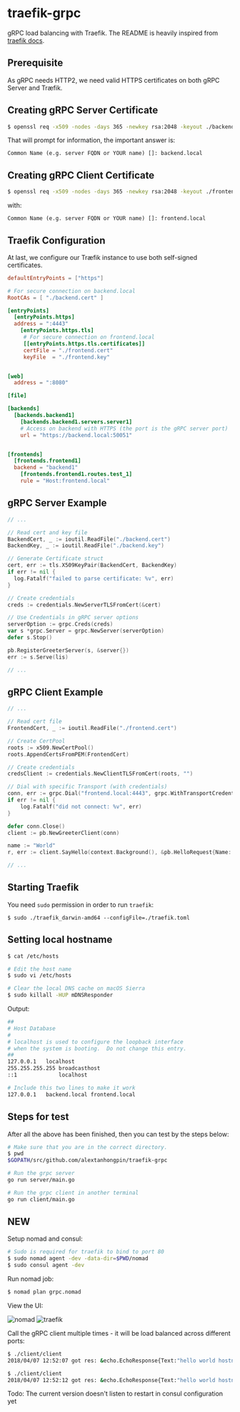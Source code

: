 # traefik-grpc
gRPC load balancing with Traefik. The README is heavily inspired from [traefik docs](https://docs.traefik.io/user-guide/grpc/).

## Prerequisite

As gRPC needs HTTP2, we need valid HTTPS certificates on both gRPC Server and Træfik.

## Creating gRPC Server Certificate

```bash
$ openssl req -x509 -nodes -days 365 -newkey rsa:2048 -keyout ./backend.key -out ./backend.cert
```

That will prompt for information, the important answer is:

```
Common Name (e.g. server FQDN or YOUR name) []: backend.local
```

## Creating gRPC Client Certificate

```bash
$ openssl req -x509 -nodes -days 365 -newkey rsa:2048 -keyout ./frontend.key -out ./frontend.cert
```

with:

```
Common Name (e.g. server FQDN or YOUR name) []: frontend.local
```

## Traefik Configuration

At last, we configure our Træfik instance to use both self-signed certificates.

```toml
defaultEntryPoints = ["https"]

# For secure connection on backend.local
RootCAs = [ "./backend.cert" ]

[entryPoints]
  [entryPoints.https]
  address = ":4443"
    [entryPoints.https.tls]
     # For secure connection on frontend.local
     [[entryPoints.https.tls.certificates]]
     certFile = "./frontend.cert"
     keyFile  = "./frontend.key"


[web]
  address = ":8080"

[file]

[backends]
  [backends.backend1]
    [backends.backend1.servers.server1]
    # Access on backend with HTTPS (the port is the gRPC server port)
    url = "https://backend.local:50051"


[frontends]
  [frontends.frontend1]
  backend = "backend1"
    [frontends.frontend1.routes.test_1]
    rule = "Host:frontend.local"
```

## gRPC Server Example

```go
// ...

// Read cert and key file
BackendCert, _ := ioutil.ReadFile("./backend.cert")
BackendKey, _ := ioutil.ReadFile("./backend.key")

// Generate Certificate struct
cert, err := tls.X509KeyPair(BackendCert, BackendKey)
if err != nil {
  log.Fatalf("failed to parse certificate: %v", err)
}

// Create credentials
creds := credentials.NewServerTLSFromCert(&cert)

// Use Credentials in gRPC server options
serverOption := grpc.Creds(creds)
var s *grpc.Server = grpc.NewServer(serverOption)
defer s.Stop()

pb.RegisterGreeterServer(s, &server{})
err := s.Serve(lis)

// ...
```

## gRPC Client Example

```go
// ...

// Read cert file
FrontendCert, _ := ioutil.ReadFile("./frontend.cert")

// Create CertPool
roots := x509.NewCertPool()
roots.AppendCertsFromPEM(FrontendCert)

// Create credentials
credsClient := credentials.NewClientTLSFromCert(roots, "")

// Dial with specific Transport (with credentials)
conn, err := grpc.Dial("frontend.local:4443", grpc.WithTransportCredentials(credsClient))
if err != nil {
    log.Fatalf("did not connect: %v", err)
}

defer conn.Close()
client := pb.NewGreeterClient(conn)

name := "World"
r, err := client.SayHello(context.Background(), &pb.HelloRequest{Name: name})

// ...
```


## Starting Traefik

You need `sudo` permission in order to run `traefik`:
```
$ sudo ./traefik_darwin-amd64 --configFile=./traefik.toml
```

## Setting local hostname

```bash
$ cat /etc/hosts

# Edit the host name
$ sudo vi /etc/hosts

# Clear the local DNS cache on macOS Sierra
$ sudo killall -HUP mDNSResponder
```

Output:
```bash
##
# Host Database
#
# localhost is used to configure the loopback interface
# when the system is booting.  Do not change this entry.
##
127.0.0.1	localhost
255.255.255.255	broadcasthost
::1             localhost

# Include this two lines to make it work
127.0.0.1	backend.local frontend.local
```

## Steps for test
After all the above has been finished, then you can test by the steps below:

```bash
# Make sure that you are in the correct directory.
$ pwd
$GOPATH/src/github.com/alextanhongpin/traefik-grpc

# Run the grpc server
go run server/main.go

# Run the grpc client in another terminal
go run client/main.go
```


## NEW

Setup nomad and consul:

```bash
# Sudo is required for traefik to bind to port 80
$ sudo nomad agent -dev -data-dir=$PWD/nomad
$ sudo consul agent -dev
```

Run nomad job:

```bash
$ nomad plan grpc.nomad
```

View the UI:

![nomad](assets/nomad.png)
![traefik](assets/traefik.png)


Call the gRPC client multiple times - it will be load balanced across different ports:

```bash
$ ./client/client
2018/04/07 12:52:07 got res: &echo.EchoResponse{Text:"hello world hostname: Alexs-MacBook-Pro.local port: 23919"}

$ ./client/client                        
2018/04/07 12:52:12 got res: &echo.EchoResponse{Text:"hello world hostname: Alexs-MacBook-Pro.local port: 29694"}
```

Todo: The current version doesn't listen to restart in consul configuration yet